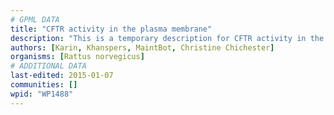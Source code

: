 ```yaml
---
# GPML DATA
title: "CFTR activity in the plasma membrane"
description: "This is a temporary description for CFTR activity in the plasma membrane"
authors: [Karin, Khanspers, MaintBot, Christine Chichester]
organisms: [Rattus norvegicus]
# ADDITIONAL DATA
last-edited: 2015-01-07
communities: []
wpid: "WP1488"
---
```

